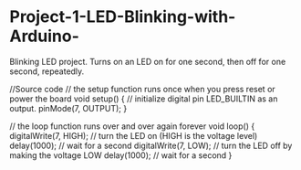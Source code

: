 # Project-1-LED-Blinking-with-Arduino-
Blinking LED project. Turns on an LED on for one second,  then off for one second, repeatedly.


//Source code
// the setup function runs once when you press reset or power the board
void setup() {
  // initialize digital pin LED_BUILTIN as an output.
  pinMode(7, OUTPUT);
}

// the loop function runs over and over again forever
void loop() {
  digitalWrite(7, HIGH);  // turn the LED on (HIGH is the voltage level)
  delay(1000);                      // wait for a second
  digitalWrite(7, LOW);   // turn the LED off by making the voltage LOW
  delay(1000);                      // wait for a second
}
